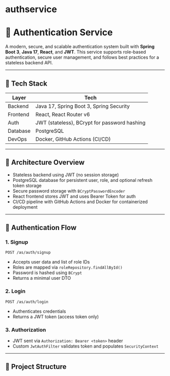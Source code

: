 # authservice

# 🔐 Authentication Service

A modern, secure, and scalable authentication system built with **Spring Boot 3**, **Java 17**, **React**, and **JWT**. This service supports role-based authentication, secure user management, and follows best practices for a stateless backend API.

---

## 🧰 Tech Stack

| Layer      | Tech                                             |
|------------|--------------------------------------------------|
| Backend    | Java 17, Spring Boot 3, Spring Security          |
| Frontend   | React, React Router v6                           |
| Auth       | JWT (stateless), BCrypt for password hashing     |
| Database   | PostgreSQL                                       |
| DevOps     | Docker, GitHub Actions (CI/CD)                   |

---

## 📐 Architecture Overview

- Stateless backend using JWT (no session storage)
- PostgreSQL database for persistent user, role, and optional refresh token storage
- Secure password storage with `BCryptPasswordEncoder`
- React frontend stores JWT and uses Bearer Token for auth
- CI/CD pipeline with GitHub Actions and Docker for containerized deployment

---

## 🔄 Authentication Flow

### 1. Signup

`POST /as/auth/signup`

- Accepts user data and list of role IDs
- Roles are mapped via `roleRepository.findAllById()`
- Password is hashed using `BCrypt`
- Returns a minimal user DTO

### 2. Login

`POST /as/auth/login`

- Authenticates credentials
- Returns a JWT token (access token only)

### 3. Authorization

- JWT sent via `Authorization: Bearer <token>` header
- Custom `JwtAuthFilter` validates token and populates `SecurityContext`

---

## 📁 Project Structure

